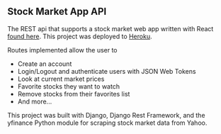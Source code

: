 ## Stock Market App API

The REST api that supports a stock market web app written with React [found here](https://github.com/alextuck97/Stock-Market-Simulation-Frontend). This project was deployed to [Heroku](https://stock-vigilant.herokuapp.com/).

Routes implemented allow the user to
* Create an account
* Login/Logout and authenticate users with JSON Web Tokens
* Look at current market prices
* Favorite stocks they want to watch
* Remove stocks from their favorites list
* And more...

This project was built with Django, Django Rest Framework, and the yfinance Python module for scraping stock market data from Yahoo. 

